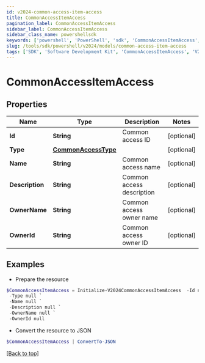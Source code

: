 ```yaml
---
id: v2024-common-access-item-access
title: CommonAccessItemAccess
pagination_label: CommonAccessItemAccess
sidebar_label: CommonAccessItemAccess
sidebar_class_name: powershellsdk
keywords: ['powershell', 'PowerShell', 'sdk', 'CommonAccessItemAccess', 'V2024CommonAccessItemAccess'] 
slug: /tools/sdk/powershell/v2024/models/common-access-item-access
tags: ['SDK', 'Software Development Kit', 'CommonAccessItemAccess', 'V2024CommonAccessItemAccess']
---
```



# CommonAccessItemAccess

## Properties

Name | Type | Description | Notes
------------ | ------------- | ------------- | -------------
**Id** | **String** | Common access ID | [optional] 
**Type** | [**CommonAccessType**](common-access-type) |  | [optional] 
**Name** | **String** | Common access name | [optional] 
**Description** | **String** | Common access description | [optional] 
**OwnerName** | **String** | Common access owner name | [optional] 
**OwnerId** | **String** | Common access owner ID | [optional] 

## Examples

- Prepare the resource
```powershell
$CommonAccessItemAccess = Initialize-V2024CommonAccessItemAccess  -Id null `
 -Type null `
 -Name null `
 -Description null `
 -OwnerName null `
 -OwnerId null
```

- Convert the resource to JSON
```powershell
$CommonAccessItemAccess | ConvertTo-JSON
```


[[Back to top]](#) 

